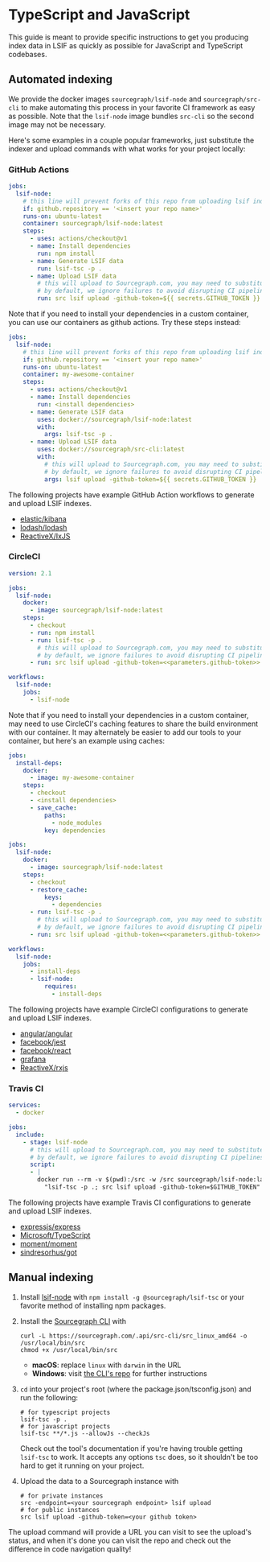 # TypeScript and JavaScript

This guide is meant to provide specific instructions to get you producing index data in LSIF as quickly as possible for JavaScript and TypeScript codebases. 

## Automated indexing

We provide the docker images `sourcegraph/lsif-node` and `sourcegraph/src-cli` to make automating this process in your favorite CI framework as easy as possible. Note that the `lsif-node` image bundles `src-cli` so the second image may not be necessary.

Here's some examples in a couple popular frameworks, just substitute the indexer and upload commands with what works for your project locally:

### GitHub Actions

```yaml
jobs:
  lsif-node:
    # this line will prevent forks of this repo from uploading lsif indexes
    if: github.repository == '<insert your repo name>'
    runs-on: ubuntu-latest
    container: sourcegraph/lsif-node:latest
    steps:
      - uses: actions/checkout@v1
      - name: Install dependencies
        run: npm install
      - name: Generate LSIF data
        run: lsif-tsc -p .
      - name: Upload LSIF data
        # this will upload to Sourcegraph.com, you may need to substitute a different command
        # by default, we ignore failures to avoid disrupting CI pipelines with non-critical errors.
        run: src lsif upload -github-token=${{ secrets.GITHUB_TOKEN }}
```

Note that if you need to install your dependencies in a custom container, you can use our containers as github actions. Try these steps instead:

```yaml
jobs:
  lsif-node:
    # this line will prevent forks of this repo from uploading lsif indexes
    if: github.repository == '<insert your repo name>'
    runs-on: ubuntu-latest
    container: my-awesome-container
    steps:
      - uses: actions/checkout@v1
      - name: Install dependencies
        run: <install dependencies>
      - name: Generate LSIF data
        uses: docker://sourcegraph/lsif-node:latest
        with:
          args: lsif-tsc -p .
      - name: Upload LSIF data
        uses: docker://sourcegraph/src-cli:latest
        with:
          # this will upload to Sourcegraph.com, you may need to substitute a different command
          # by default, we ignore failures to avoid disrupting CI pipelines with non-critical errors.
          args: lsif upload -github-token=${{ secrets.GITHUB_TOKEN }}
```

The following projects have example GitHub Action workflows to generate and upload LSIF indexes.

- [elastic/kibana](https://github.com/sourcegraph-codeintel-showcase/kibana/blob/7ed559df0e2036487ae6d606e9ffa29d90d49e38/.github/workflows/lsif.yml)
- [lodash/lodash](https://github.com/sourcegraph-codeintel-showcase/lodash/blob/b90ea221bd1b1e036f2dfcd199a2327883f9451f/.github/workflows/lsif.yml)
- [ReactiveX/IxJS](https://github.com/sourcegraph-codeintel-showcase/IxJS/blob/e53d323314043afb016b6deceaeb068d8d23c303/.github/workflows/lsif.yml)

### CircleCI

```yaml
version: 2.1

jobs:
  lsif-node:
    docker:
      - image: sourcegraph/lsif-node:latest
    steps:
      - checkout
      - run: npm install
      - run: lsif-tsc -p .
        # this will upload to Sourcegraph.com, you may need to substitute a different command
        # by default, we ignore failures to avoid disrupting CI pipelines with non-critical errors.
      - run: src lsif upload -github-token=<<parameters.github-token>>

workflows:
  lsif-node:
    jobs:
      - lsif-node
```

Note that if you need to install your dependencies in a custom container, may need to use CircleCI's caching features to share the build environment with our container. It may alternately be easier to add our tools to your container, but here's an example using caches:

```yaml
jobs:
  install-deps:
    docker:
      - image: my-awesome-container
    steps:
      - checkout
      - <install dependencies>
      - save_cache:
          paths:
            - node_modules
          key: dependencies

jobs:
  lsif-node:
    docker:
      - image: sourcegraph/lsif-node:latest
    steps:
      - checkout
      - restore_cache:
          keys:
            - dependencies
      - run: lsif-tsc -p .
        # this will upload to Sourcegraph.com, you may need to substitute a different command
        # by default, we ignore failures to avoid disrupting CI pipelines with non-critical errors.
      - run: src lsif upload -github-token=<<parameters.github-token>>

workflows:
  lsif-node:
    jobs:
      - install-deps
      - lsif-node:
          requires:
            - install-deps
```

The following projects have example CircleCI configurations to generate and upload LSIF indexes.

- [angular/angular](https://github.com/sourcegraph-codeintel-showcase/angular/blob/f06eec98cadab2ff7a1cef2a03ba7c42015eb399/.circleci/config.yml)
- [facebook/jest](https://github.com/sourcegraph-codeintel-showcase/jest/blob/b781fa2b6683f04324edbc4b41552a94f97cd479/.circleci/config.yml)
- [facebook/react](https://github.com/sourcegraph-codeintel-showcase/react/blob/e488420f686b88803cfb1bb09bbc4d3991db8c55/.circleci/config.yml)
- [grafana](https://github.com/sourcegraph-codeintel-showcase/grafana/blob/664a694955ea40575a1cffe9db47a7adf4d3c2bb/.circleci/config.yml)
- [ReactiveX/rxjs](https://github.com/sourcegraph-codeintel-showcase/rxjs/blob/c9d3c1a76a68273863fc59075a71b4cc43c06114/.circleci/config.yml)

### Travis CI

```yaml
services:
  - docker

jobs:
  include:
    - stage: lsif-node
      # this will upload to Sourcegraph.com, you may need to substitute a different command
      # by default, we ignore failures to avoid disrupting CI pipelines with non-critical errors.
      script:
      - |
        docker run --rm -v $(pwd):/src -w /src sourcegraph/lsif-node:latest /bin/sh -c \
          "lsif-tsc -p .; src lsif upload -github-token=$GITHUB_TOKEN"
```

The following projects have example Travis CI configurations to generate and upload LSIF indexes.

- [expressjs/express](https://github.com/sourcegraph-codeintel-showcase/express/blob/bd1ae153f19656183257ed223d518aeb9f5091ec/.travis.yml)
- [Microsoft/TypeScript](https://github.com/sourcegraph-codeintel-showcase/TypeScript/blob/f37f1dee1b3e63b12df2935590c8707a5ec3993b/.travis.yml)
- [moment/moment](https://github.com/sourcegraph-codeintel-showcase/moment/blob/eedccdc2c07fb5abe931b427d50f5b3c3f44ac95/.travis.yml)
- [sindresorhus/got](https://github.com/sourcegraph-codeintel-showcase/got/blob/164d55a029512cea7f245de870cbb1eaba114734/.travis.yml)

## Manual indexing

1. Install [lsif-node](https://github.com/sourcegraph/lsif-node) with `npm install -g @sourcegraph/lsif-tsc` or your favorite method of installing npm packages.

1. Install the [Sourcegraph CLI](https://github.com/sourcegraph/src-cli) with

   ```
   curl -L https://sourcegraph.com/.api/src-cli/src_linux_amd64 -o /usr/local/bin/src
   chmod +x /usr/local/bin/src
   ```

   - **macOS**: replace `linux` with `darwin` in the URL
   - **Windows**: visit [the CLI's repo](https://github.com/sourcegraph/src-cli) for further instructions

1. `cd` into your project's root (where the package.json/tsconfig.json) and run the following:

   ```
   # for typescript projects
   lsif-tsc -p .
   # for javascript projects
   lsif-tsc **/*.js --allowJs --checkJs
   ```

   Check out the tool's documentation if you're having trouble getting `lsif-tsc` to work. It accepts any options `tsc` does, so it shouldn't be too hard to get it running on your project.

1. Upload the data to a Sourcegraph instance with

   ```
   # for private instances
   src -endpoint=<your sourcegraph endpoint> lsif upload
   # for public instances
   src lsif upload -github-token=<your github token>
   ```

The upload command will provide a URL you can visit to see the upload's status, and when it's done you can visit the repo and check out the difference in code navigation quality! 

